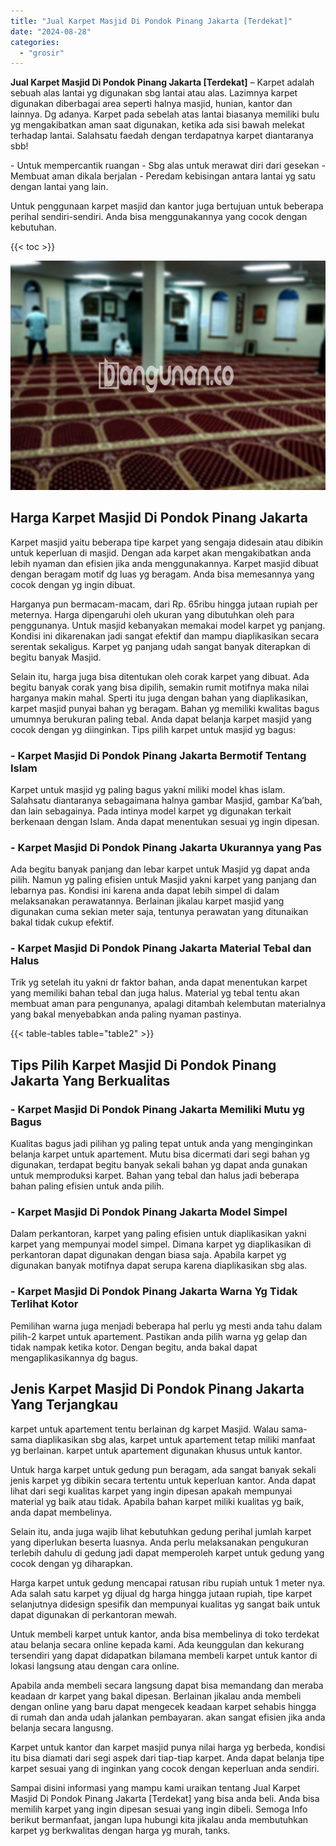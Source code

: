 ```yaml
---
title: "Jual Karpet Masjid Di Pondok Pinang Jakarta [Terdekat]"
date: "2024-08-28"
categories: 
  - "grosir"
---
```


**Jual Karpet Masjid Di Pondok Pinang Jakarta \[Terdekat\]** – Karpet adalah sebuah alas lantai yg digunakan sbg lantai atau alas. Lazimnya karpet digunakan diberbagai area seperti halnya masjid, hunian, kantor dan lainnya. Dg adanya. Karpet pada sebelah atas lantai biasanya memiliki bulu yg mengakibatkan aman saat digunakan, ketika ada sisi bawah melekat terhadap lantai. Salahsatu faedah dengan terdapatnya karpet diantaranya sbb!

\- Untuk mempercantik ruangan - Sbg alas untuk merawat diri dari gesekan - Membuat aman dikala berjalan - Peredam kebisingan antara lantai yg satu dengan lantai yang lain.

Untuk penggunaan karpet masjid dan kantor juga bertujuan untuk beberapa perihal sendiri-sendiri. Anda bisa menggunakannya yang cocok dengan kebutuhan.

{{< toc >}}

![Jual Karpet Masjid Di Pondok Pinang Jakarta [Terdekat]](/images/grosir-karpet-murah-63.png)

## Harga Karpet Masjid Di Pondok Pinang Jakarta

Karpet masjid yaitu beberapa tipe karpet yang sengaja didesain atau dibikin untuk keperluan di masjid. Dengan ada karpet akan mengakibatkan anda lebih nyaman dan efisien jika anda menggunakannya. Karpet masjid dibuat dengan beragam motif dg luas yg beragam. Anda bisa memesannya yang cocok dengan yg ingin dibuat.

Harganya pun bermacam-macam, dari Rp. 65ribu hingga jutaan rupiah per meternya. Harga dipengaruhi oleh ukuran yang dibutuhkan oleh para penggunanya. Untuk masjid kebanyakan memakai model karpet yg panjang. Kondisi ini dikarenakan jadi sangat efektif dan mampu diaplikasikan secara serentak sekaligus. Karpet yg panjang udah sangat banyak diterapkan di begitu banyak Masjid.

Selain itu, harga juga bisa ditentukan oleh corak karpet yang dibuat. Ada begitu banyak corak yang bisa dipilih, semakin rumit motifnya maka nilai harganya makin mahal. Sperti itu juga dengan bahan yang diaplikasikan, karpet masjid punyai bahan yg beragam. Bahan yg memiliki kwalitas bagus umumnya berukuran paling tebal. Anda dapat belanja karpet masjid yang cocok dengan yg diinginkan. Tips pilih karpet untuk masjid yg bagus:

### \- Karpet Masjid Di Pondok Pinang Jakarta Bermotif Tentang Islam

Karpet untuk masjid yg paling bagus yakni miliki model khas islam. Salahsatu diantaranya sebagaimana halnya gambar Masjid, gambar Ka’bah, dan lain sebagainya. Pada intinya model karpet yg digunakan terkait berkenaan dengan Islam. Anda dapat menentukan sesuai yg ingin dipesan.

### \- Karpet Masjid Di Pondok Pinang Jakarta Ukurannya yang Pas

Ada begitu banyak panjang dan lebar karpet untuk Masjid yg dapat anda pilih. Namun yg paling efisien untuk Masjid yakni karpet yang panjang dan lebarnya pas. Kondisi ini karena anda dapat lebih simpel di dalam melaksanakan perawatannya. Berlainan jikalau karpet masjid yang digunakan cuma sekian meter saja, tentunya perawatan yang ditunaikan bakal tidak cukup efektif.

### \- Karpet Masjid Di Pondok Pinang Jakarta Material Tebal dan Halus

Trik yg setelah itu yakni dr faktor bahan, anda dapat menentukan karpet yang memiliki bahan tebal dan juga halus. Material yg tebal tentu akan membuat aman para pengunanya, apalagi ditambah kelembutan materialnya yang bakal menyebabkan anda paling nyaman pastinya.

{{< table-tables table="table2" >}}

## Tips Pilih Karpet Masjid Di Pondok Pinang Jakarta Yang Berkualitas

### \- Karpet Masjid Di Pondok Pinang Jakarta Memiliki Mutu yg Bagus

Kualitas bagus jadi pilihan yg paling tepat untuk anda yang menginginkan belanja karpet untuk apartement. Mutu bisa dicermati dari segi bahan yg digunakan, terdapat begitu banyak sekali bahan yg dapat anda gunakan untuk memproduksi karpet. Bahan yang tebal dan halus jadi beberapa bahan paling efisien untuk anda pilih.

### \- Karpet Masjid Di Pondok Pinang Jakarta Model Simpel

Dalam perkantoran, karpet yang paling efisien untuk diaplikasikan yakni karpet yang mempunyai model simpel. Dimana karpet yg diaplikasikan di perkantoran dapat digunakan dengan biasa saja. Apabila karpet yg digunakan banyak motifnya dapat serupa karena diaplikasikan sbg alas.

### \- Karpet Masjid Di Pondok Pinang Jakarta Warna Yg Tidak Terlihat Kotor

Pemilihan warna juga menjadi beberapa hal perlu yg mesti anda tahu dalam pilih-2 karpet untuk apartement. Pastikan anda pilih warna yg gelap dan tidak nampak ketika kotor. Dengan begitu, anda bakal dapat mengaplikasikannya dg bagus.

## Jenis Karpet Masjid Di Pondok Pinang Jakarta Yang Terjangkau

karpet untuk apartement tentu berlainan dg karpet Masjid. Walau sama-sama diaplikasikan sbg alas, karpet untuk apartement tetap miliki manfaat yg berlainan. karpet untuk apartement digunakan khusus untuk kantor.

Untuk harga karpet untuk gedung pun beragam, ada sangat banyak sekali jenis karpet yg dibikin secara tertentu untuk keperluan kantor. Anda dapat lihat dari segi kualitas karpet yang ingin dipesan apakah mempunyai material yg baik atau tidak. Apabila bahan karpet miliki kualitas yg baik, anda dapat membelinya.

Selain itu, anda juga wajib lihat kebutuhkan gedung perihal jumlah karpet yang diperlukan beserta luasnya. Anda perlu melaksanakan pengukuran terlebih dahulu di gedung jadi dapat memperoleh karpet untuk gedung yang cocok dengan yg diharapkan.

Harga karpet untuk gedung mencapai ratusan ribu rupiah untuk 1 meter nya. Ada salah satu karpet yg dijual dg harga hingga jutaan rupiah, tipe karpet selanjutnya didesign spesifik dan mempunyai kualitas yg sangat baik untuk dapat digunakan di perkantoran mewah.

Untuk membeli karpet untuk kantor, anda bisa membelinya di toko terdekat atau belanja secara online kepada kami. Ada keunggulan dan kekurang tersendiri yang dapat didapatkan bilamana membeli karpet untuk kantor di lokasi langsung atau dengan cara online.

Apabila anda membeli secara langsung dapat bisa memandang dan meraba keadaan dr karpet yang bakal dipesan. Berlainan jikalau anda membeli dengan online yang baru dapat mengecek keadaan karpet sehabis hingga di rumah dan anda udah jalankan pembayaran. akan sangat efisien jika anda belanja secara langusng.

Karpet untuk kantor dan karpet masjid punya nilai harga yg berbeda, kondisi itu bisa diamati dari segi aspek dari tiap-tiap karpet. Anda dapat belanja tipe karpet sesuai yang di inginkan yang cocok dengan keperluan anda sendiri.

Sampai disini informasi yang mampu kami uraikan tentang Jual Karpet Masjid Di Pondok Pinang Jakarta \[Terdekat\] yang bisa anda beli. Anda bisa memilih karpet yang ingin dipesan sesuai yang ingin dibeli. Semoga Info berikut bermanfaat, jangan lupa hubungi kita jikalau anda membutuhkan karpet yg berkwalitas dengan harga yg murah, tanks.
